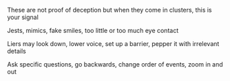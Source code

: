 ---
---
These are not proof of deception but when they come in clusters, this is your signal

Jests, mimics, fake smiles, too little or too much eye contact

Liers may look down, lower voice, set up a barrier, pepper it with irrelevant details

Ask specific questions, go backwards, change order of events, zoom in and out 